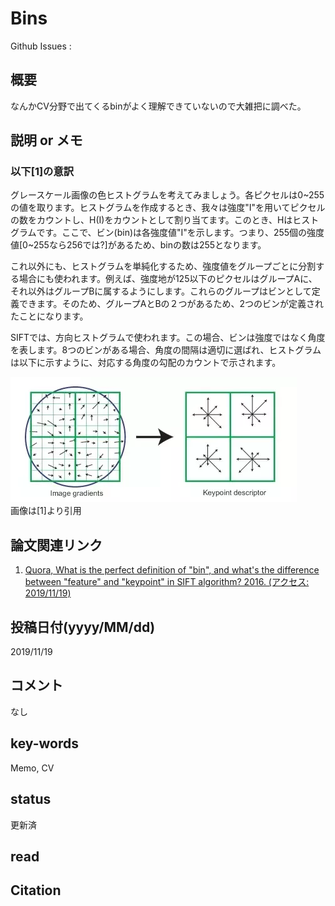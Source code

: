 # Bins

Github Issues : []()  

## 概要
なんかCV分野で出てくるbinがよく理解できていないので大雑把に調べた。

## 説明 or メモ
### 以下[1]の意訳
グレースケール画像の色ヒストグラムを考えてみましょう。各ピクセルは0\~255の値を取ります。ヒストグラムを作成するとき、我々は強度"I"を用いてピクセルの数をカウントし、H(I)をカウントとして割り当てます。このとき、Hはヒストグラムです。ここで、ビン(bin)は各強度値"I"を示します。つまり、255個の強度値[0\~255なら256では?]があるため、binの数は255となります。

これ以外にも、ヒストグラムを単純化するため、強度値をグループごとに分割する場合にも使われます。例えば、強度地が125以下のピクセルはグループAに、それ以外はグループBに属するようにします。これらのグループはビンとして定義できます。そのため、グループAとBの２つがあるため、2つのビンが定義されたことになります。

SIFTでは、方向ヒストグラムで使われます。この場合、ビンは強度ではなく角度を表します。8つのビンがある場合、角度の間隔は適切に選ばれ、ヒストグラムは以下に示すように、対応する角度の勾配のカウントで示されます。

![fig1](img/Wib/fig1.png)  
画像は[1]より引用

## 論文関連リンク
1. [Quora, What is the perfect definition of "bin", and what's the difference between "feature" and "keypoint" in SIFT algorithm? 2016. (アクセス: 2019/11/19)](https://www.quora.com/What-is-the-perfect-definition-of-bin-and-whats-the-difference-between-feature-and-keypoint-in-SIFT-algorithm)

## 投稿日付(yyyy/MM/dd)
2019/11/19

## コメント
なし

## key-words
Memo, CV

## status
更新済

## read

## Citation

